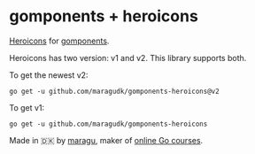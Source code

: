 # gomponents + heroicons

[Heroicons](https://heroicons.com) for [gomponents](https://www.gomponents.com).

Heroicons has two version: v1 and v2. This library supports both.

To get the newest v2:

```shell
go get -u github.com/maragudk/gomponents-heroicons@v2
```

To get v1:

```shell
go get -u github.com/maragudk/gomponents-heroicons
```

Made in 🇩🇰 by [maragu](https://www.maragu.dk), maker of [online Go courses](https://www.golang.dk/).

